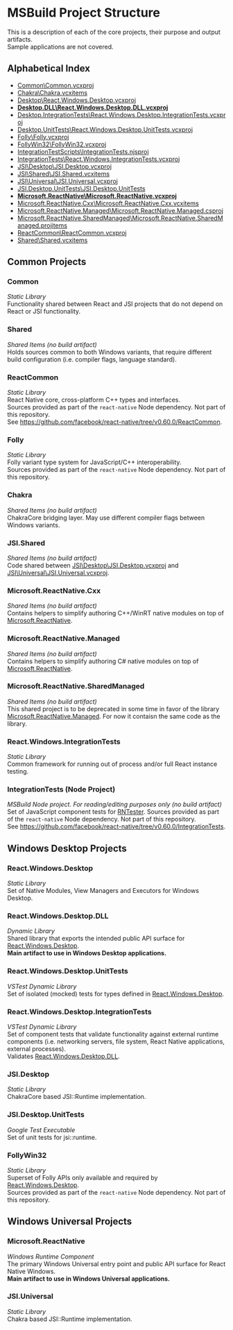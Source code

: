 # MSBuild Project Structure

This is a description of each of the core projects, their purpose and output artifacts.<br/>
Sample applications are not covered.

## Alphabetical Index
- [Common\Common.vcxproj](#Common)
- [Chakra\Chakra.vcxitems](#Chakra)
- [Desktop\React.Windows.Desktop.vcxproj](#React.Windows.Desktop)
- **[Desktop.DLL\React.Windows.Desktop.DLL.vcxproj](#React.Windows.Desktop.DLL)**
- [Desktop.IntegrationTests\React.Windows.Desktop.IntegrationTests.vcxproj](#React.Windows.Desktop.IntegrationTests)
- [Desktop.UnitTests\React.Windows.Desktop.UnitTests.vcxproj](#React.Windows.Desktop.UnitTests)
- [Folly\Folly.vcxproj](#Folly)
- [FollyWin32\FollyWin32.vcxproj](#FollyWin32)
- [IntegrationTestScripts\IntegrationTests.njsproj](#IntegrationTests-Node-Project)
- [IntegrationTests\React.Windows.IntegrationTests.vcxproj](#React.Windows.IntegrationTests)
- [JSI\Desktop\JSI.Desktop.vcxproj](#JSI.Desktop)
- [JSI\Shared\JSI.Shared.vcxitems](#JSI.Shared)
- [JSI\Universal\JSI.Universal.vcxproj](#JSI.Universal)
- [JSI.Desktop.UnitTests\JSI.Desktop.UnitTests](#JSI.Desktop.UnitTests)
- **[Microsoft.ReactNative\Microsoft.ReactNative.vcxproj](#Microsoft.ReactNative)**
- [Microsoft.ReactNative.Cxx\Microsoft.ReactNative.Cxx.vcxitems](#Microsoft.ReactNative.Cxx)
- [Microsoft.ReactNative.Managed\Microsoft.ReactNative.Managed.csproj](#Microsoft.ReactNative.Managed)
- [Microsoft.ReactNative.SharedManaged\Microsoft.ReactNative.SharedManaged.projitems](#Microsoft.ReactNative.SharedManaged)
- [ReactCommon\ReactCommon.vcxproj](#ReactCommon)
- [Shared\Shared.vcxitems](#Shared)

## Common Projects

### Common
*Static Library*<br/>
Functionality shared between React and JSI projects that do not depend on React or JSI functionality.

### Shared
*Shared Items (no build artifact)*<br/>
Holds sources common to both Windows variants, that require different build configuration
(i.e. compiler flags, language standard).

### ReactCommon
*Static Library*<br/>
React Native core, cross-platform C++ types and interfaces.<br/>
Sources provided as part of the `react-native` Node dependency. Not part of this repository.<br/>
See https://github.com/facebook/react-native/tree/v0.60.0/ReactCommon.

### Folly
*Static Library*<br/>
Folly variant type system for JavaScript/C++ interoperability.<br/>
Sources provided as part of the `react-native` Node dependency. Not part of this repository.

### Chakra
*Shared Items (no build artifact)*<br/>
ChakraCore bridging layer. May use different compiler flags between Windows variants.

### JSI.Shared
*Shared Items (no build artifact)*<br/>
Code shared between [JSI\Desktop\JSI.Desktop.vcxproj](#JSI.Desktop) and [JSI\Universal\JSI.Universal.vcxproj](#JSI.Universal).

### Microsoft.ReactNative.Cxx
*Shared Items (no build artifact)*<br/>
Contains helpers to simplify authoring C++/WinRT native modules on top of [Microsoft.ReactNative](#Microsoft.ReactNative).

### Microsoft.ReactNative.Managed
*Shared Items (no build artifact)*<br/>
Contains helpers to simplify authoring C# native modules on top of [Microsoft.ReactNative](#Microsoft.ReactNative).

### Microsoft.ReactNative.SharedManaged
*Shared Items (no build artifact)*<br/>
This shared project is to be deprecated in some time in favor of the library [Microsoft.ReactNative.Managed](#Microsoft.ReactNative.Managed).
For now it contaisn the same code as the library.

### React.Windows.IntegrationTests
*Static Library*<br/>
Common framework for running out of process and/or full React instance testing.

### IntegrationTests (Node Project)
*MSBuild Node project. For reading/editing purposes only (no build artifact)*<br/>
Set of JavaScript component tests for [RNTester](https://github.com/facebook/react-native/tree/v0.60.0/RNTester).
Sources provided as part of the `react-native` Node dependency. Not part of this repository.<br/>
See https://github.com/facebook/react-native/tree/v0.60.0/IntegrationTests.

## Windows Desktop Projects

### React.Windows.Desktop
*Static Library*<br/>
Set of Native Modules, View Managers and Executors for Windows Desktop.

### React.Windows.Desktop.DLL
*Dynamic Library*<br/>
Shared library that exports the intended public API surface for [React.Windows.Desktop](#React.Windows.Desktop).<br/>
**Main artifact to use in Windows Desktop applications.**

### React.Windows.Desktop.UnitTests
*VSTest Dynamic Library*<br/>
Set of isolated (mocked) tests for types defined in [React.Windows.Desktop](#React.Windows.Desktop).

### React.Windows.Desktop.IntegrationTests
*VSTest Dynamic Library*<br/>
Set of component tests that validate functionality against external runtime components
(i.e. networking servers, file system, React Native applications, external processes).<br/>
Validates [React.Windows.Desktop.DLL](#React.Windows.Desktop.DLL).

### JSI.Desktop
*Static Library*<br/>
ChakraCore based JSI::Runtime implementation.

### JSI.Desktop.UnitTests
*Google Test Executable*<br/>
Set of unit tests for jsi::runtime.

### FollyWin32
*Static Library*<br/>
Superset of Folly APIs only available and required by [React.Windows.Desktop](#React.Windows.Desktop).<br/>
Sources provided as part of the `react-native` Node dependency. Not part of this repository.

## Windows Universal Projects

### Microsoft.ReactNative
*Windows Runtime Component*</br>
The primary Windows Universal entry point and public API surface for React Native Windows.<br/>
**Main artifact to use in Windows Universal applications.**

### JSI.Universal
*Static Library*<br/>
Chakra based JSI::Runtime implementation.
